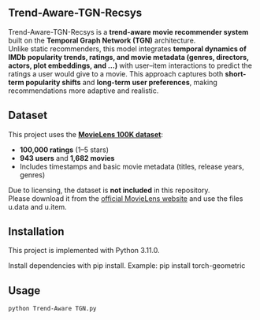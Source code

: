 ## Trend-Aware-TGN-Recsys
Trend-Aware-TGN-Recsys is a **trend-aware movie recommender system** built on the **Temporal Graph Network (TGN)** architecture.  
Unlike static recommenders, this model integrates **temporal dynamics of IMDb popularity trends, ratings, and movie metadata (genres, directors, actors, plot embeddings, and ...)** with user–item interactions to predict the ratings a user would give to a movie.
This approach captures both **short-term popularity shifts** and **long-term user preferences**, making recommendations more adaptive and realistic.

## Dataset
This project uses the **[MovieLens 100K dataset](https://grouplens.org/datasets/movielens/100k/)**:

- **100,000 ratings** (1–5 stars)  
- **943 users** and **1,682 movies**  
- Includes timestamps and basic movie metadata (titles, release years, genres)  

Due to licensing, the dataset is **not included** in this repository.  
Please download it from the [official MovieLens website](https://grouplens.org/datasets/movielens/100k/) and use the files u.data and u.item.

## Installation
This project is implemented with Python 3.11.0.

Install dependencies with pip install. Example:
pip install torch-geometric

## Usage
```bash
python Trend-Aware TGN.py
